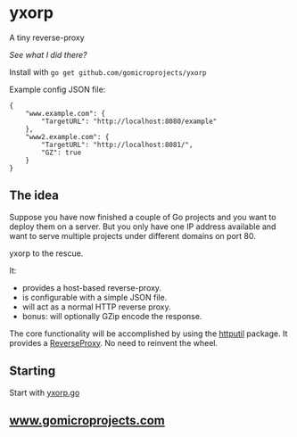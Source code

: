 yxorp
=====

A tiny reverse-proxy

*See what I did there?*

Install with `go get github.com/gomicroprojects/yxorp`

Example config JSON file:

    {
        "www.example.com": {
            "TargetURL": "http://localhost:8080/example"
        },
        "www2.example.com": {
            "TargetURL": "http://localhost:8081/",
            "GZ": true
        }
    }

## The idea

Suppose you have now finished a couple of Go projects and you want to deploy them on a server. But you only have one IP address available and want to serve multiple projects under different domains on port 80.

yxorp to the rescue.

It:

* provides a host-based reverse-proxy.
* is configurable with a simple JSON file.
* will act as a normal HTTP reverse proxy.
* bonus: will optionally GZip encode the response.

The core functionality will be accomplished by using the [httputil](http://golang.org/pkg/net/http/httputil/) package. It provides a [ReverseProxy](http://golang.org/pkg/net/http/httputil/#ReverseProxy). No need to reinvent the wheel.

## Starting

Start with [yxorp.go](yxorp.go)

## www.gomicroprojects.com
